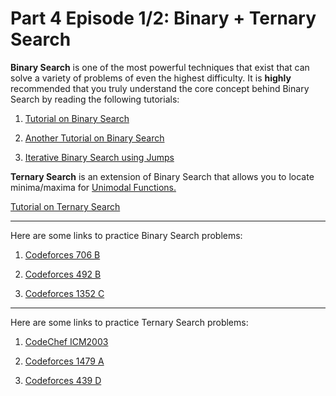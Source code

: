 Part 4 Episode 1/2: Binary + Ternary Search
=====

**Binary Search** is one of the most powerful techniques that exist that can solve a variety of problems of even the highest difficulty. It is **highly** recommended that you truly understand the core concept behind Binary Search by reading the following tutorials:

1. [Tutorial on Binary Search](https://www.hackerearth.com/practice/algorithms/searching/binary-search/tutorial/)

2. [Another Tutorial on Binary Search](https://www.topcoder.com/thrive/articles/Binary%20Search)

3. [Iterative Binary Search using Jumps](https://www.topcoder.com/blog/binary-stride-a-variant-on-binary-search/)

**Ternary Search** is an extension of Binary Search that allows you to locate minima/maxima for [Unimodal Functions.](https://en.wikipedia.org/wiki/Unimodality#:~:text=A%20common%20definition%20is%20as,Proving%20unimodality%20is%20often%20hard.)

[Tutorial on Ternary Search](https://cp-algorithms.com/num_methods/ternary_search.html)

-----

Here are some links to practice Binary Search problems:

1. [Codeforces 706 B](https://codeforces.com/problemset/problem/706/B)
   
2. [Codeforces 492 B](https://codeforces.com/problemset/problem/492/B)
   
3. [Codeforces 1352 C](https://codeforces.com/problemset/problem/1352/C)

-----

Here are some links to practice Ternary Search problems:

1. [CodeChef ICM2003](https://www.codechef.com/problems/ICM2003)
   
2. [Codeforces 1479 A](https://codeforces.com/problemset/problem/1479/A)
   
3. [Codeforces 439 D](https://codeforces.com/problemset/problem/439/D)